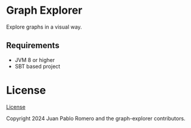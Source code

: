 # Graph Explorer

Explore graphs in a visual way.

## Requirements
- JVM 8 or higher
- SBT based project

# License

[License](./LICENSE)

Copyright 2024 Juan Pablo Romero and the graph-explorer contributors.
